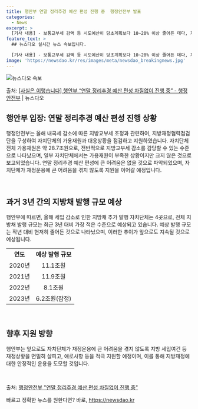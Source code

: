 ```yaml
---
title: 행안부 연말 정리추경 예산 편성 진행 중  행정안전부 발표
categories:
  - News
excerpt: >
  [기사 내용] - 보통교부세 감액 등 시도예산이 당초계획보다 10~20% 이상 줄어든 데다, 지방채 발행 등…
feature_text: >
  ## 뉴스다오 실시간 뉴스 속보입니다.

  [기사 내용] - 보통교부세 감액 등 시도예산이 당초계획보다 10~20% 이상 줄어든 데다, 지방채 발행 등…
image: 'https://newsdao.kr/res/images/meta/newsdao_breakingnews.jpg'
---
```


![뉴스다오 속보](https://newsdao.kr/res/images/meta/newsdao_breakingnews.jpg)

<p>출처: <a href="https://newsdao.kr/2728" rel="dofollow">[사실은 이렇습니다] 행안부 “연말 정리추경 예산 편성 차질없이 진행 중” - 행정안전부</a> | 뉴스다오</p>

<h2 data-ke-size="size26">행안부 입장: 연말 정리추경 예산 편성 진행 상황</h2>
행정안전부는 올해 내국세 감소에 따른 지방교부세 조정과 관련하여, 지방재정협력점검단을 구성하여 자치단체의 가용재원과 대응상황을 점검하고 지원하였습니다. 자치단체 전체 가용재원은 약 28.7조원으로, 전반적으로 지방교부세 감소를 감당할 수 있는 수준으로 나타났으며, 일부 자치단체에서는 가용재원이 부족한 상황이지만 크지 않은 것으로 보고되었습니다. 연말 정리추경 예산 편성에 큰 어려움은 없을 것으로 파악되었으며, 자치단체가 재정운용에 큰 어려움을 겪지 않도록 지원을 이어갈 예정입니다.

<p data-ke-size="size16">&nbsp;</p>

<h2 data-ke-size="size26">과거 3년 간의 지방채 발행 규모 예상</h2>
행안부에 따르면, 올해 세입 감소로 인한 지방채 추가 발행 자치단체는 4곳으로, 전체 지방채 발행 규모는 최근 3년 대비 가장 적은 수준으로 예상되고 있습니다. 예상 발행 규모는 작년 대비 현저히 줄어든 것으로 나타났으며, 이러한 추이가 앞으로도 지속될 것으로 예상됩니다.

<table>
	<tr>
		<td style="text-align: center; height: 17px;"><b>연도</b></td>
		<td style="text-align: center; height: 17px;"><b>예상 발행 규모</b></td>
	</tr>
	<tr>
		<td style="text-align: center; height: 17px;">2020년</td>
		<td style="text-align: center; height: 17px;">11.1조원</td>
	</tr>
	<tr>
		<td style="text-align: center; height: 17px;">2021년</td>
		<td style="text-align: center; height: 17px;">11.9조원</td>
	</tr>
	<tr>
		<td style="text-align: center; height: 17px;">2022년</td>
		<td style="text-align: center; height: 17px;">8.1조원</td>
	</tr>
	<tr>
		<td style="text-align: center; height: 17px;">2023년</td>
		<td style="text-align: center; height: 17px;">6.2조원(잠정)</td>
	</tr>
</table>

<p data-ke-size="size16">&nbsp;</p>

<h2 data-ke-size="size26">향후 지원 방향</h2>
행안부는 앞으로도 자치단체가 재정운용에 큰 어려움을 겪지 않도록 지방 세입여건 등 재정상황을 면밀히 살피고, 애로사항 등을 적극 지원할 예정이며, 이를 통해 지방재정에 대한 안정적인 운용을 도모할 것입니다.

<p data-ke-size="size16">&nbsp;</p>

출처: <a href="https://newsdao.kr/2728">행정안전부 "연말 정리추경 예산 편성 차질없이 진행 중"</a> 

빠르고 정확한 뉴스를 원한다면? 바로, <a href="https://newsdao.kr" rel="dofollow">https://newsdao.kr</a>


    
